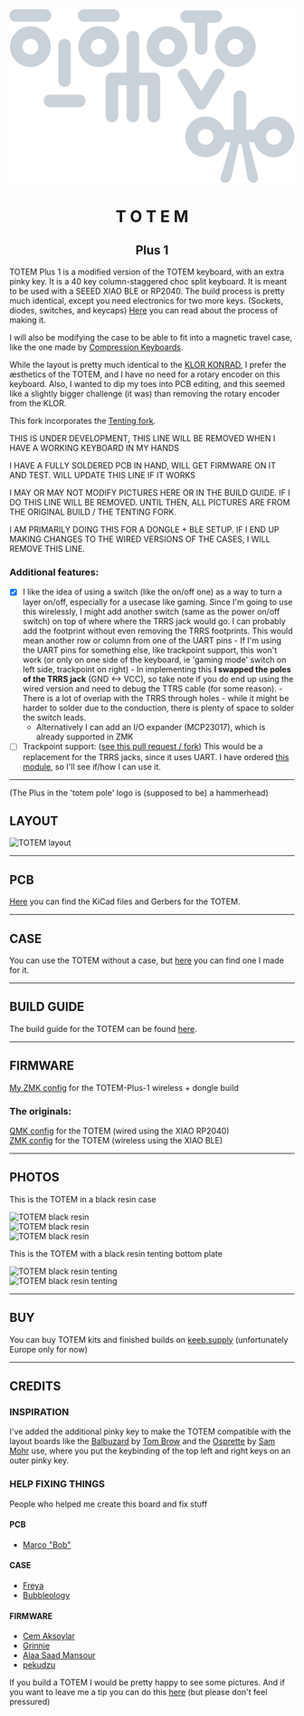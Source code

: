 <picture align="center">
  <source media="(prefers-color-scheme: dark)" srcset="/docs/images/TOTEM_logo_dark.svg">
  <source media="(prefers-color-scheme: light)" srcset="/docs/images/TOTEM_logo_bright.svg">
  <img alt="TOTEM logo" src="/docs/images/TOTEM_logo_dark.svg">
</picture>

<h1 align="center">T O T E M</h1>
<h2 align="center">Plus 1</h2>

TOTEM Plus 1 is a modified version of the TOTEM keyboard, with an extra pinky key.
It is a 40 key column-staggered choc split keyboard. It is meant to be used with a SEEED XIAO BLE or RP2040.
The build process is pretty much identical, except you need electronics for two more keys.
(Sockets, diodes, switches, and keycaps)
[Here](https://www.hackster.io/geist/totem-a-tiny-splitkeyboard-with-splay-cb2e43) you can read about the process of making it.

I will also be modifying the case to be able to fit into a magnetic travel case, like the one
made by [Compression Keyboards](https://compressionkeyboards.com/products/4c-3d-printed-case-kit).

While the layout is pretty much identical to the [KLOR KONRAD](https://github.com/GEIGEIGEIST/KLOR),
I prefer the æsthetics of the TOTEM, and I have no need for a rotary encoder on this keyboard.
Also, I wanted to dip my toes into PCB editing, and this seemed like a slightly bigger challenge
(it was) than removing the rotary encoder from the KLOR.

This fork incorporates the [Tenting fork](https://github.com/BertPlasschaert/TOTEM-Tenting).

THIS IS UNDER DEVELOPMENT, THIS LINE WILL BE REMOVED WHEN I HAVE A WORKING KEYBOARD IN MY HANDS

I HAVE A FULLY SOLDERED PCB IN HAND, WILL GET FIRMWARE ON IT AND TEST. WILL UPDATE THIS LINE IF IT WORKS

I MAY OR MAY NOT MODIFY PICTURES HERE OR IN THE BUILD GUIDE. IF I DO THIS LINE WILL BE REMOVED.
UNTIL THEN, ALL PICTURES ARE FROM THE ORIGINAL BUILD / THE TENTING FORK.

I AM PRIMARILY DOING THIS FOR A DONGLE + BLE SETUP. IF I END UP MAKING CHANGES TO THE WIRED VERSIONS
OF THE CASES, I WILL REMOVE THIS LINE.

### Additional features:
- [x] I like the idea of using a switch (like the on/off one) as a way to turn a layer on/off,
      especially for a usecase like gaming. Since I'm going to use this wirelessly, I might add
      another switch (same as the power on/off switch) on top of where where the TRRS
      jack would go. I can probably add the footprint without even removing the TRRS footprints.
      This would mean another row or column from one of the UART pins
        - If I'm using the UART pins for something else, like trackpoint support, this won't work
          (or only on one side of the keyboard, ie 'gaming mode' switch on left side, trackpoint on right)
        - In implementing this **I swapped the poles of the TRRS jack** (GND <-> VCC), so take note
          if you do end up using the wired version and need to debug the TTRS cable (for some reason).
        - There is a lot of overlap with the TRRS through holes - while it might be harder to solder
          due to the conduction, there is plenty of space to solder the switch leads.
    - Alternatively I can add an I/O expander (MCP23017), which is already supported in ZMK
- [ ] Trackpoint support: ([see this pull request / fork](https://github.com/zmkfirmware/zmk/pull/1751))
      This would be a replacement for the TRRS jacks, since it uses UART.
      I have ordered [this module](https://www.aliexpress.com/item/1005004696754100.html),
      so I'll see if/how I can use it.
***

(The Plus in the 'totem pole' logo is (supposed to be) a hammerhead)

## LAYOUT

![TOTEM layout](/docs/images/TOTEM_layout.svg)

***

## PCB

[Here](/PCB/) you can find the KiCad files and Gerbers for the TOTEM.

***

## CASE

You can use the TOTEM without a case, but [here](/case/) you can find one I made for it.

***

## BUILD GUIDE
  
The build guide for the TOTEM can be found [here](/docs/buildguide.md).

***

## FIRMWARE

[My ZMK config](https://github.com/eigatech/zmk-config/tree/totem-dongle) for the TOTEM-Plus-1 wireless + dongle build

### The originals:
[QMK config](https://github.com/GEIGEIGEIST/qmk-config-totem) for the TOTEM (wired using the XIAO RP2040)\
[ZMK config](https://github.com/GEIGEIGEIST/zmk-config-totem) for the TOTEM (wireless using the XIAO BLE)

***

## PHOTOS

This is the TOTEM in a black resin case

![TOTEM black resin](/docs/images/TOTEM_black_perspective.jpg)\
![TOTEM black resin](/docs/images/TOTEM_black_top.jpg)\
![TOTEM black resin](/docs/images/TOTEM_black_bottom.jpg)

This is the TOTEM with a black resin tenting bottom plate

![TOTEM black resin tenting](/docs/images/TOTEM_black_tenting_example.jpg)\
![TOTEM black resin tenting](/docs/images/TOTEM_black_tenting_bottom.jpg)

***

## BUY 

You can buy TOTEM kits and finished builds on [keeb.supply](https://keeb.supply/products/geist-totem) (unfortunately Europe only for now)

***

## CREDITS

### INSPIRATION

I've added the additional pinky key to make the TOTEM compatible with the layout boards like the [Balbuzard](https://github.com/brow/balbuzard) by [Tom Brow](https://github.com/brow) and the [Osprette](https://github.com/smores56/osprette) by [Sam Mohr](https://github.com/smores56) use, where you put the keybinding of the top left and right keys on an outer pinky key.

### HELP FIXING THINGS

People who helped me create this board and fix stuff

#### PCB
- [Marco "Bob"](https://github.com/GroooveBob)

#### CASE
- [Freya](https://github.com/freya-irl)
- [Bubbleology](https://github.com/bubbleology)

#### FIRMWARE
- [Cem Aksoylar](https://github.com/caksoylar)
- [Grinnie](https://github.com/regicidalplutophage)
- [Alaa Saad Mansour](https://github.com/AlaaSaadAbdo)
- [pekudzu](https://github.com/pekudzu)


If you build a TOTEM I would be pretty happy to see some pictures. And if you want to leave me a tip you can do this [here](https://ko-fi.com/geigeigeist) (but please don't feel pressured)

